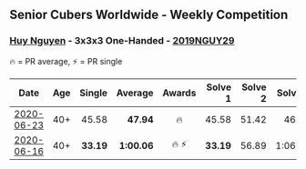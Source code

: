 ## Senior Cubers Worldwide - Weekly Competition
### [Huy Nguyen](../huy_nguyen.md) - 3x3x3 One-Handed - [2019NGUY29](https://www.worldcubeassociation.org/persons/2019NGUY29?event=333oh)

🔥 = PR average, ⚡ = PR single

| Date | Age | Single | Average | Awards | Solve 1 | Solve 2 | Solve 3 | Solve 4 | Solve 5 | Video |
| :--: | :--: | --: | --: | :--: | --: | --: | --: | --: | --: | :-- |
| [2020-06-23](../../results/333oh/2020-06-23.md) | 40+ | 45.58 | **47.94** | 🔥 | 45.58 | 51.42 | 46.81 | DNS | DNS | [Link](https://www.facebook.com/events/722150235200875/permalink/726287661453799/) |
| [2020-06-16](../../results/333oh/2020-06-16.md) | 40+ | **33.19** | **1:00.06** | 🔥 ⚡ | **33.19** | 56.89 | 1:06.34 | 1:06.43 | 56.97 | [Link](https://www.facebook.com/events/604103587178706/permalink/608307886758276/) |


<!-- Global site tag (gtag.js) - Google Analytics -->
<script async src="https://www.googletagmanager.com/gtag/js?id=UA-86348435-3"></script>
<script>window.dataLayer = window.dataLayer || []; function gtag() {dataLayer.push(arguments);} gtag('js', new Date()); gtag('config', 'UA-86348435-3');</script>
